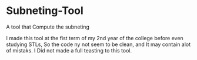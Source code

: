 # Subneting-Tool
A tool that Compute the subneting

I made this tool at the fist term of my 2nd year of the college before even studying STLs, So the code ny not seem to be clean, and It may contain alot of mistaks.
I Did not made a full teasting to this tool.
